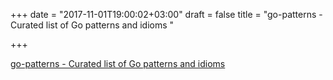 +++
date = "2017-11-01T19:00:02+03:00"
draft = false
title = "go-patterns - Curated list of Go patterns and idioms "

+++

<p><a href="https://github.com/tmrts/go-patterns">go-patterns - Curated list of Go patterns and idioms </a></p>
